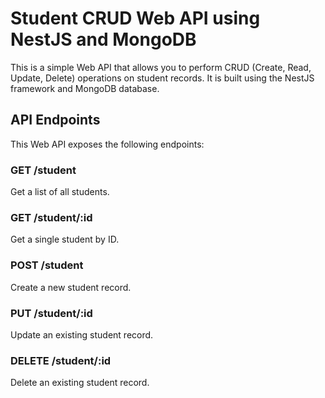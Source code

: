 # Student CRUD Web API using NestJS and MongoDB
This is a simple Web API that allows you to perform CRUD (Create, Read, Update, Delete) operations on student records. It is built using the NestJS framework and MongoDB database.

## API Endpoints
This Web API exposes the following endpoints:

### GET /student
Get a list of all students.

### GET /student/:id
Get a single student by ID.

### POST /student
Create a new student record.

### PUT /student/:id
Update an existing student record.

### DELETE /student/:id
Delete an existing student record.


